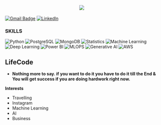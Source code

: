 <h1 align="center">
    <img src="https://readme-typing-svg.herokuapp.com/?font=Righteous&size=35&center=true&vCenter=true&width=500&height=70&duration=4000&lines=Hey!+Nice+to+see+you+...+;+I'm+Bimal 😀!;" />
</h1>


<!-- [![E-Mail](https://img.shields.io/badge/email-reveal-2a8?style=for-the-badge&logo=gmail&logoColor=white)](https://mailhide.io/e/3JzSZnHC)-->
<!-- [![Website](https://img.shields.io/website?down_color=lightgrey&down_message=offline&style=for-the-badge&up_color=green&up_message=online&url=https%3A%2F%2Fabdullaharif.tech%2F)](https://abdullaharif.tech/)  -->
[![Gmail Badge](https://img.shields.io/badge/bimalbp9-c14438?style=for-the-badge&logo=Gmail&logoColor=white&link=mailto:bimalbp9@gmail.com)](mailto:bimalbp9@gmail.com)
[![LinkedIn](https://img.shields.io/badge/bimalts789-0077B5?style=for-the-badge&logo=linkedin&logoColor=white)](https://www.linkedin.com/in/bimalts789/)


### SKILLS 

![Python](https://img.shields.io/badge/Python-3776AB?style=for-the-badge&logo=python&logoColor=white)
![PostgreSQL](https://img.shields.io/badge/PostgreSQL-316192?style=for-the-badge&logo=postgresql&logoColor=white)
![MongoDB](https://img.shields.io/badge/MongoDB-4EA94B?style=for-the-badge&logo=mongodb&logoColor=white)
![Statistics](https://img.shields.io/badge/Statistics-F05032?style=for-the-badge&logoColor=white)
![Machine Learning](https://img.shields.io/badge/Machine_learning-9cf?style=for-the-badge&logo=ai&logoColor=white)
![Deep Learning](https://img.shields.io/badge/Deep_learning-005571?style=for-the-badge&logoColor=white)
![Power BI](https://img.shields.io/badge/Power_BI-007ACC?style=for-the-badge&logo=ai&logoColor=white)
![MLOPS](https://img.shields.io/badge/MLOPS-239120?style=for-the-badge&logo=Mlops&logoColor=white)
![Generative AI](https://img.shields.io/badge/Generative_AI-F05032?style=for-the-badge&logo=GenAI&logoColor=white)
![AWS](https://img.shields.io/badge/Amazon_AWS-232F3E?style=for-the-badge&logo=amazon-aws&logoColor=white)

## LifeCode

- **Nothing more to say. if you want to do it you have to do it till the End & You will get success if you are doing hardwork right now.**

**Interests**
- Travelling
- Instagram
- Machine Learning
- AI
- Business 
